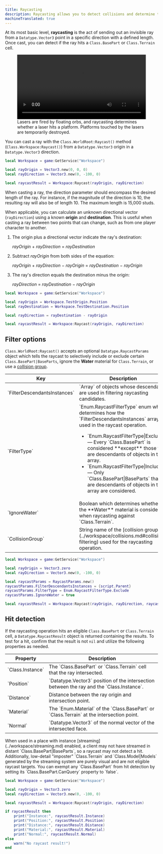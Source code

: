 ```yaml
---
title: Raycasting
description: Raycasting allows you to detect collisions and determine the position of objects.
machineTranslated: true
---
```


At its most basic level, **raycasting** is the act of sending out an invisible ray from a `Datatype.Vector3` point in a specific direction with a defined length. Once cast, you can detect if the ray hits a `Class.BasePart` or `Class.Terrain` cell.

<figure>
  <video controls src="../assets/workspace/raycasting/Laser-Maze.mp4" width="100%"></video>
  <figcaption>Lasers are fired by floating orbs, and raycasting determines whether a laser hits a platform. Platforms touched by the lasers are temporarily destroyed.</figcaption>
</figure>

You can cast a ray with the `Class.WorldRoot:Raycast()` method (`Class.Workspace:Raycast()`) from a `Datatype.Vector3` origin in a `Datatype.Vector3` direction.

```lua title="Basic Raycast" highlight="4"
local Workspace = game:GetService("Workspace")

local rayOrigin = Vector3.new(0, 0, 0)
local rayDirection = Vector3.new(0, -100, 0)

local raycastResult = Workspace:Raycast(rayOrigin, rayDirection)
```

<Alert severity="warning">
When casting a ray, the direction parameter should encompass the desired length of the ray. For instance, if the magnitude of the direction is 10, the resulting ray will also be of length 10. The maximum length is 15,000 studs.
</Alert>

When applicable, you can calculate an unknown directional vector (`rayDirection`) using a known **origin** and **destination**. This is useful when casting a ray between two points that can change, such as from one player character to another.

1. The origin plus a directional vector indicate the ray's destination:

   <i>rayOrigin</i> + <i>rayDirection</i> = <i>rayDestination</i>

2. Subtract <i>rayOrigin</i> from both sides of the equation:

   <i>rayOrigin</i> + <i>rayDirection</i> &minus; <i>rayOrigin</i> = <i>rayDestination</i> &minus; <i>rayOrigin</i>

3. The ray's direction equals the destination minus the origin:

   <i>rayDirection</i> = <i>rayDestination</i> &minus; <i>rayOrigin</i>

```lua highlight="4"
local Workspace = game:GetService("Workspace")

local rayOrigin = Workspace.TestOrigin.Position
local rayDestination = Workspace.TestDestination.Position

local rayDirection = rayDestination - rayOrigin

local raycastResult = Workspace:Raycast(rayOrigin, rayDirection)
```

## Filter options

`Class.WorldRoot:Raycast()` accepts an optional `Datatype.RaycastParams` object which tells the raycast to selectively include or exclude certain `Class.BasePart|BaseParts`, ignore the **Water** material for `Class.Terrain`, or use a [collision group](../workspace/collisions.md#collision-filtering).

<table>
<thead>
   <tr>
     <th>Key</th>
	 <th>Description</th>
   </tr>
</thead>
<tbody>
   <tr>
     <td>`FilterDescendantsInstances`</td>
     <td>`Array` of objects whose descendants are used in filtering raycasting candidates.</td>
   </tr>
   <tr>
     <td>`FilterType`</td>
     <td>`Enum.RaycastFilterType` enum which determines how the `FilterDescendantsInstances` array is used in the raycast operation.<ul><li>`Enum.RaycastFilterType|Exclude` &mdash; Every `Class.BasePart` is considered **except** those that are descendants of objects in the array.</li><li>`Enum.RaycastFilterType|Include` &mdash; Only `Class.BasePart|BaseParts` that are descendants of objects in the array are considered.</li></ul></td>
   </tr>
   <tr>
     <td>`IgnoreWater`</td>
     <td>Boolean which determines whether the **Water** material is considered when raycasting against `Class.Terrain`.</td>
   </tr>
   <tr>
     <td>`CollisionGroup`</td>
     <td>String name of the [collision group](../workspace/collisions.md#collision-filtering) used for the raycasting operation.</td>
   </tr>
</tbody>
</table>

```lua title="Raycast Filtering" highlight="4-7,9"
local Workspace = game:GetService("Workspace")

local rayOrigin = Vector3.zero
local rayDirection = Vector3.new(0, -100, 0)

local raycastParams = RaycastParams.new()
raycastParams.FilterDescendantsInstances = {script.Parent}
raycastParams.FilterType = Enum.RaycastFilterType.Exclude
raycastParams.IgnoreWater = true

local raycastResult = Workspace:Raycast(rayOrigin, rayDirection, raycastParams)
```

## Hit detection

If the raycasting operation hits an eligible `Class.BasePart` or `Class.Terrain` cell, a `Datatype.RaycastResult` object is returned containing the results. To test for a hit, confirm that the result is not `nil` and utilize the following properties as needed.

<table>
<thead>
   <tr>
     <th>Property</th>
	 <th>Description</th>
   </tr>
</thead>
<tbody>
   <tr>
     <td>`Class.Instance`</td>
     <td>The `Class.BasePart` or `Class.Terrain` cell that the ray intersected.</td>
   </tr>
   <tr>
     <td>`Position`</td>
     <td>`Datatype.Vector3` position of the intersection between the ray and the `Class.Instance`.</td>
   </tr>
   <tr>
     <td>`Distance`</td>
     <td>Distance between the ray origin and intersection point.</td>
   </tr>
   <tr>
     <td>`Material`</td>
     <td>The `Enum.Material` of the `Class.BasePart` or `Class.Terrain` at the intersection point.</td>
   </tr>
   <tr>
     <td>`Normal`</td>
     <td>`Datatype.Vector3` of the normal vector of the intersected face.</td>
   </tr>
</tbody>
</table>

<Alert severity="warning">
When used in a place with instance [streaming](../workspace/streaming.md) enabled, a client may not have streamed in distant `Class.BasePart|BaseParts`, so a raycast may not detect a hit. Additionally, low-detail "imposter" `Class.Terrain` and `Class.Model|Models` generated by the streaming system are purely visual and are not eligible raycast targets.
</Alert>

<Alert severity="info">
You can exempt any `Class.BasePart` from hit detection by setting its `Class.BasePart.CanQuery` property to `false`.
</Alert>

```lua title="Raycast Hit Detection" highlight="7-11"
local Workspace = game:GetService("Workspace")

local rayOrigin = Vector3.zero
local rayDirection = Vector3.new(0, -100, 0)

local raycastResult = Workspace:Raycast(rayOrigin, rayDirection)

if raycastResult then
	print("Instance:", raycastResult.Instance)
	print("Position:", raycastResult.Position)
	print("Distance:", raycastResult.Distance)
	print("Material:", raycastResult.Material)
	print("Normal:", raycastResult.Normal)
else
	warn("No raycast result!")
end
```
